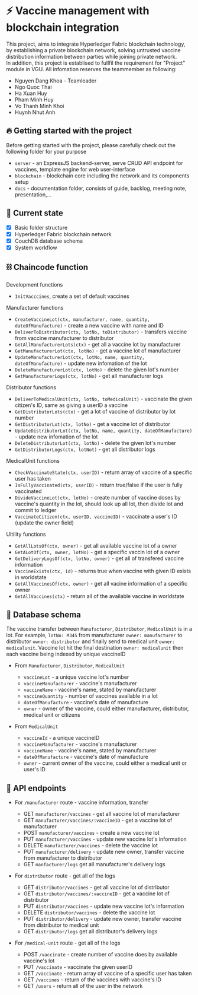 # :zap: Vaccine management with blockchain integration 
This project, aims to integrate Hyperledger Fabric blockchain technology, by establishing a private blockchain network, solving untrusted vaccine distribution information between parties while joining private network.\
In addition, this project is establised to fullfil the requirement for "Project" module in VGU. All infomation reserves the teammember as following:
* Nguyen Dang Khoa - Teamleader
* Ngo Quoc Thai
* Ha Xuan Huy
* Pham Minh Huy
* Vo Thanh Minh Khoi
* Huynh Nhut Anh

## :fire: Getting started with the project
Before getting started with the project, please carefully check out the following folder for your purpose
* ```server``` - an ExpressJS backend-server, serve CRUD API endpoint for vaccines, template engine for web user-interface
* ```blockchain``` - blockchain core including the network and its components setup
* ```docs``` - documentation folder, consists of guide, backlog, meeting note, presentation,...

## :dizzy: Current state
- [x] Basic folder structure
- [x] Hyperledger Fabric blockchain network
- [x] CouchDB database schema
- [x] System workflow

## ⛓️ Chaincode function

Development functions
* ```InitVacccines```, create a set of default vaccines

Manufacturer functions
* ```CreateVaccineLot(ctx, manufacturer, name, quantity, dateOfManufacture)``` - create a new vaccine with name and ID
* ```DeliverToDistributor(ctx, lotNo, toDistributor)``` - transfers vaccine from vaccine manufacturer to distributor
* ```GetAllManufacturerLots(ctx)``` - get all a vaccine lot by manufacturer
* ```GetManufacturerLot(ctx, lotNo)``` - get a vaccine lot of manufacturer
* ```UpdateManufacturerLot(ctx, lotNo, name, quantity, dateOfManufacture)``` - update new infomation of the lot
* ```DeleteManufacturerLot(ctx, lotNo)``` - delete the given lot's number
* ```GetManufacturerLogs(ctx, lotNo)``` - get all manufacturer logs 

Distributor functions
* ```DeliverToMedicalUnit(ctx, lotNo, toMedicalUnit)``` - vaccinate the given citizen's ID, same as giving a userID a vaccine
* ```GetDistributorLots(ctx)``` - get a lot of vaccine of distributor by lot number
* ```GetDistributorLot(ctx, lotNo)``` - get a vaccine lot of distributor
* ```UpdateDistributorLot(ctx, lotNo, name, quantity, dateOfManufacture)``` - update new infomation of the lot
* ```DeleteDistributorLot(ctx, lotNo)``` - delete the given lot's number
* ```GetDistributorLogs(ctx, lotNot)``` - get all distributor logs

MedicalUnit functions
* ```CheckVaccinateState(ctx, userID)``` - return array of vaccine of a specific user has taken
* ```IsFullyVaccinated(ctx, userID)``` - return true/false if the user is fully vaccinated
* ```DivideVaccineLot(ctx, lotNo)``` - create number of vaccine doses by vaccine's quantity in the lot, should look up all lot, then divide lot and commit to ledger
* ```VaccinateCitizen(ctx, userID, vaccineID)``` - vaccinate a user's ID (update the owner field)

Ultility functions
* ```GetAllLotsOf(ctx, owner)``` - get all available vaccine lot of a owner
* ```GetALotOf(ctx, owner, lotNo)``` - get a specific vaccin lot of a owner
* ```GetDeliveryLogsOf(ctx, lotNo, owner)``` - get all of transfered vaccine information
* ```VaccineExists(ctx, id)``` - returns true when vaccine with given ID exists in worldstate
* ```GetAllVaccinesOf(ctx, owner)``` - get all vacine information of a specific owner
* ```GetAllVaccines(ctx)``` - return all of the available vaccine in worldstate

## 📖 Database schema
The vaccine transfer between ```Manufacturer```, ```Distributor```, ```MedicalUnit``` is in a lot. 
For example, ```lotNo: M345``` from manufacturer ```owner: manufacturer``` to distributor ```owner: distributor``` and finally send to medical unit ```owner: medicalunit```.
Vaccine lot hit the final destination ```owner: medicalunit``` then each vaccine being indexed by unique vaccineID
* From ```Manufacturer```, ```Distributor```, ```MedicalUnit``` 

  * ```vaccineLot``` - a unique vaccine lot's number
  * ```vaccineManufacturer``` - vaccine's manufacturer
  * ```vaccineName``` - vaccine's name, stated by manufacturer
  * ```vaccineQuantity``` - number of vaccines available in a lot
  * ```dateOfManufacture``` - vaccine's date of manufacture 
  * ```owner``` - owner of the vaccine, could either manufacturer, distributor, medical unit or citizens

* From ```MedicalUnit```

  * ```vaccineId``` - a unique vaccineID
  * ```vaccineManufacturer``` - vaccine's manufacturer
  * ```vaccineName``` - vaccine's name, stated by manufacturer
  * ```dateOfManufacture``` - vaccine's date of manufacture 
  * ```owner``` - current owner of the vaccine, could either a medical unit or user's ID


## 📖 API endpoints

* For ```/manufacturer``` route - vaccine information, transfer
  * GET ```manufacturer/vaccines``` - get all vaccine lot of manufacturer
  * GET ```manufacturer/vaccines/:vaccineID``` - get a vaccine lot of manufacturer
  * POST ```manufacturer/vaccines``` - create a new vaccine lot
  * PUT ```manufacturer/vaccines``` - update new vaccine lot's information
  * DELETE ```manufacturer/vaccines``` - delete the vaccine lot
  * PUT ```manufacturer/delivery``` - update new owner, transfer vaccine from manufacturer to distributor
  * GET ```manfacturer/logs``` get all manufacturer's delivery logs

* For ```distributor``` route - get all of the logs
  * GET ```distributor/vaccines``` - get all vaccine lot of distributor
  * GET ```distributor/vaccines/:vaccineID``` - get a vaccine lot of distributor
  * PUT ```distributor/vaccines``` - update new vaccine lot's information
  * DELETE ```distributor/vaccines``` - delete the vaccine lot
  * PUT ```distributor/delivery``` - update new owner, transfer vaccine from distributor to medical unit
  * GET ```distributor/logs``` get all distributor's delivery logs

* For ```/medical-unit``` route - get all of the logs
  * POST ```/vaccinate``` - create number of vaccine does by available vaccine's lot
  * PUT ```/vaccinate``` - vaccinate the given userID
  * GET ```/vaccinate``` - return array of vaccine of a specific user has taken
  * GET ```/vaccines``` - return of the vaccines with vaccine's ID
  * GET ```/users``` - return all of the user in the network
